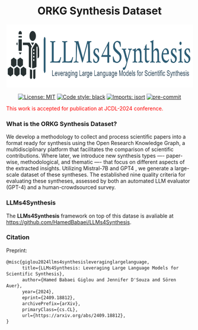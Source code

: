 <div align="center">
 <h1>ORKG Synthesis Dataset</h1>
</div>

[//]: # (<h3>Science Synthesis</h3>)

<div align="center">
 <img src="images/llms4synthesis-logo.png" width="800" height="170"/>
</div>

<div align="center">

[![License: MIT](https://img.shields.io/badge/License-MIT-yellow.svg)](https://opensource.org/licenses/MIT)
[![Code style: black](https://img.shields.io/badge/code%20style-black-000000.svg)](https://github.com/psf/black)
[![Imports: isort](https://img.shields.io/badge/%20imports-isort-%231674b1?style=flat&labelColor=ef8336)](https://pycqa.github.io/isort/)
[![pre-commit](https://img.shields.io/badge/pre--commit-enabled-brightgreen?logo=pre-commit)](https://github.com/pre-commit/pre-commit)

</div>

<div style="color:red;">This work is accepted for publication at JCDL-2024 conference.</div>

### What is the ORKG Synthesis Dataset?

We develop a methodology to collect and process scientific papers into a format  ready for synthesis using the Open Research Knowledge Graph, a multidisciplinary platform that facilitates the comparison of scientific contributions. Where later, we introduce new synthesis types —-  paper-wise, methodological, and thematic —- that focus on different
aspects of the extracted insights. Utilizing Mistral-7B and GPT4 , we generate a large-scale dataset of these syntheses.  The established nine quality criteria for evaluating these syntheses, assessed by both an automated LLM evaluator (GPT-4) and a human-crowdsourced survey.


### LLMs4Synthesis
The **LLMs4Synthesis** framework on top of this datase is avaliable at  https://github.com/HamedBabaei/LLMs4Synthesis.


### Citation
Preprint:
```
@misc{giglou2024llms4synthesisleveraginglargelanguage,
      title={LLMs4Synthesis: Leveraging Large Language Models for Scientific Synthesis},
      author={Hamed Babaei Giglou and Jennifer D'Souza and Sören Auer},
      year={2024},
      eprint={2409.18812},
      archivePrefix={arXiv},
      primaryClass={cs.CL},
      url={https://arxiv.org/abs/2409.18812},
}
```
